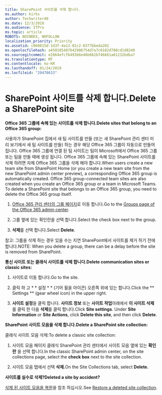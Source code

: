 ```yaml
---
title: SharePoint 사이트를 삭제 합니다.
ms.author: kirks
author: Techwriter40
ms.date: 12/3/2018
ms.audience: ITPro
ms.topic: article
ROBOTS: NOINDEX, NOFOLLOW
localization_priority: Priority
ms.assetid: c060815d-1d3f-4a13-81c2-0377bbeda202
ms.openlocfilehash: a450105487642906754d7a7c0182d788cd1d8240
ms.sourcegitcommit: e2864efcfb493b6e46b662b746661a61232bdba7
ms.translationtype: MT
ms.contentlocale: ko-KR
ms.lasthandoff: 01/24/2019
ms.locfileid: "29478633"
---
```

# <a name="delete-a-sharepoint-site"></a><span data-ttu-id="41acd-102">SharePoint 사이트를 삭제 합니다.</span><span class="sxs-lookup"><span data-stu-id="41acd-102">Delete a SharePoint site</span></span>

 <span data-ttu-id="41acd-103">**Office 365 그룹에 속해 있는 사이트를 삭제 합니다.**</span><span class="sxs-lookup"><span data-stu-id="41acd-103">**Delete sites that belong to an Office 365 group:**</span></span>
  
<span data-ttu-id="41acd-p101">사용자가 SharePoint 집에서 새 팀 사이트를 만들 (또는 새 SharePoint 관리 센터 미리 보기에서 새 팀 사이트를 만들) 하는 경우 해당 Office 365 그룹이 자동으로 만들어집니다. Office 365 그룹에 연결 된 팀 사이트는 팀이 Microsoft에서 Office 365 그룹 또는 팀을 만들 때에 생성 됩니다. Office 365 그룹에 속해 있는 SharePoint 사이트를 삭제 하려면 자체 Office 365 그룹을 삭제 해야 합니다.</span><span class="sxs-lookup"><span data-stu-id="41acd-p101">When users create a new team site from SharePoint Home (or you create a new team site from the new SharePoint admin center preview), a corresponding Office 365 group is automatically created. Office 365 group-connected team sites are also created when you create an Office 365 group or a team in Microsoft Teams. To delete a SharePoint site that belongs to an Office 365 group, you need to delete the Office 365 group itself.</span></span> 
  
1. <span data-ttu-id="41acd-107">[Office 365 관리 센터의 그룹 페이지](https://portal.office.com/adminportal/home#/groups)로 이동 합니다.</span><span class="sxs-lookup"><span data-stu-id="41acd-107">Go to the [Groups page of the Office 365 admin center](https://portal.office.com/adminportal/home#/groups).</span></span>
  
2. <span data-ttu-id="41acd-108">그룹 옆에 있는 확인란을 선택 합니다.</span><span class="sxs-lookup"><span data-stu-id="41acd-108">Select the check box next to the group.</span></span>
  
3. <span data-ttu-id="41acd-109">**삭제**를 선택 합니다.</span><span class="sxs-lookup"><span data-stu-id="41acd-109">Select **Delete**.</span></span> 
  
<span data-ttu-id="41acd-110">참고: 그룹을 삭제 하는 경우 있을 수는 지연 SharePoint에서 사이트를 제거 하기 전에 합니다.</span><span class="sxs-lookup"><span data-stu-id="41acd-110">NOTE: When you delete a group, there can be a delay before the site is removed from SharePoint.</span></span>
  
 <span data-ttu-id="41acd-111">**통신 사이트 또는 클래식 사이트를 삭제 합니다.**</span><span class="sxs-lookup"><span data-stu-id="41acd-111">**Delete communication sites or classic sites:**</span></span>
  
1. <span data-ttu-id="41acd-112">사이트로 이동 합니다.</span><span class="sxs-lookup"><span data-stu-id="41acd-112">Go to the site.</span></span>
  
2. <span data-ttu-id="41acd-113">클릭 하 고 \* \* 설정 \* \* (기어 휠을 아이콘) 오른쪽 위에 있는 합니다.</span><span class="sxs-lookup"><span data-stu-id="41acd-113">Click the \*\* Settings \*\* (gear wheel icon) in the upper right.</span></span> 
  
3. <span data-ttu-id="41acd-p102">**사이트 설정**을 클릭 합니다. **사이트 정보** 또는 **사이트 작업**아래에서 **이 사이트 삭제**를 클릭 한 다음 **삭제**를 클릭 합니다.</span><span class="sxs-lookup"><span data-stu-id="41acd-p102">Click **Site settings**. Under **Site Information** or **Site Actions**, click **Delete this site**, and then click **Delete**.</span></span> 
  
 <span data-ttu-id="41acd-116">**SharePoint 사이트 모음을 삭제 합니다.**</span><span class="sxs-lookup"><span data-stu-id="41acd-116">**Delete a SharePoint site collection:**</span></span>
  
<span data-ttu-id="41acd-117">클래식 사이트 모음 삭제:</span><span class="sxs-lookup"><span data-stu-id="41acd-117">To delete a classic site collection:</span></span>
  
1. <span data-ttu-id="41acd-118">사이트 모음 페이지 클래식 SharePoint 관리 센터에서 사이트 모음 옆에 있는 **확인란** 을 선택 합니다.</span><span class="sxs-lookup"><span data-stu-id="41acd-118">In the classic SharePoint admin center, on the site collections page, select the **check box** next to the site collection.</span></span> 
  
2. <span data-ttu-id="41acd-119">사이트 모음 탭에서 선택 **삭제.**</span><span class="sxs-lookup"><span data-stu-id="41acd-119">On the Site Collections tab, select **Delete.**</span></span>
  
 <span data-ttu-id="41acd-120">**사이트를 실수로 삭제?**</span><span class="sxs-lookup"><span data-stu-id="41acd-120">**Deleted a site by accident?**</span></span>
  
<span data-ttu-id="41acd-121">[삭제 된 사이트 모음을 복원](https://go.microsoft.com/fwlink/?linkid=867660)을 참조 하십시오.</span><span class="sxs-lookup"><span data-stu-id="41acd-121">See [Restore a deleted site collection](https://go.microsoft.com/fwlink/?linkid=867660).</span></span>
  

